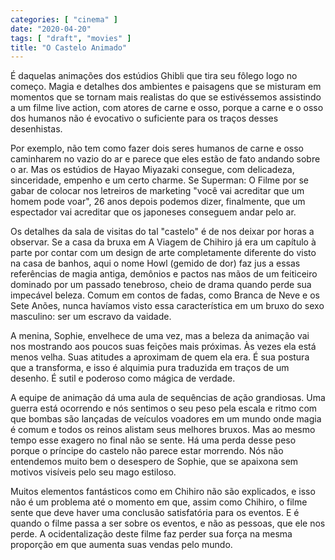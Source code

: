 ```yaml
---
categories: [ "cinema" ]
date: "2020-04-20"
tags: [ "draft", "movies" ]
title: "O Castelo Animado"
---
```

É daquelas animações dos estúdios Ghibli que tira seu fôlego logo
no começo. Magia e detalhes dos ambientes e paisagens que se misturam em
momentos que se tornam mais realistas do que se estivéssemos assistindo
a um filme live action, com atores de carne e osso, porque a carne e o
osso dos humanos não é evocativo o suficiente para os traços desses
desenhistas.

Por exemplo, não tem como fazer dois seres humanos de carne e osso
caminharem no vazio do ar e parece que eles estão de fato andando
sobre o ar. Mas os estúdios de Hayao Miyazaki consegue, com delicadeza,
sinceridade, empenho e um certo charme. Se Superman: O Filme por se gabar
de colocar nos letreiros de marketing "você vai acreditar que um homem
pode voar", 26 anos depois podemos dizer, finalmente, que um espectador
vai acreditar que os japoneses conseguem andar pelo ar.

Os detalhes da sala de visitas do tal "castelo" é de nos deixar por
horas a observar. Se a casa da bruxa em A Viagem de Chihiro já era
um capítulo à parte por contar com um design de arte completamente
diferente do visto na casa de banhos, aqui o nome Howl (gemido de dor)
faz jus a essas referências de magia antiga, demônios e pactos nas
mãos de um feiticeiro dominado por um passado tenebroso, cheio de drama
quando perde sua impecável beleza. Comum em contos de fadas, como Branca
de Neve e os Sete Anões, nunca havíamos visto essa característica em
um bruxo do sexo masculino: ser um escravo da vaidade.

A menina, Sophie, envelhece de uma vez, mas a beleza da animação vai
nos mostrando aos poucos suas feições mais próximas. Às vezes ela
está menos velha. Suas atitudes a aproximam de quem ela era. É sua
postura que a transforma, e isso é alquimia pura traduzida em traços
de um desenho. É sutil e poderoso como mágica de verdade.

A equipe de animação dá uma aula de sequências de ação
grandiosas. Uma guerra está ocorrendo e nós sentimos o seu peso pela
escala e ritmo com que bombas são lançadas de veículos voadores em
um mundo onde magia é comum e todos os reinos alistam seus melhores
bruxos. Mas ao mesmo tempo esse exagero no final não se sente. Há
uma perda desse peso porque o príncipe do castelo não parece estar
morrendo. Nós não entendemos muito bem o desespero de Sophie, que se
apaixona sem motivos visíveis pelo seu mago estiloso.

Muitos elementos fantásticos como em Chihiro não são explicados,
e isso não é um problema até o momento em que, assim como Chihiro,
o filme sente que deve haver uma conclusão satisfatória para os
eventos. E é quando o filme passa a ser sobre os eventos, e não as
pessoas, que ele nos perde. A ocidentalização deste filme faz perder
sua força na mesma proporção em que aumenta suas vendas pelo mundo.
